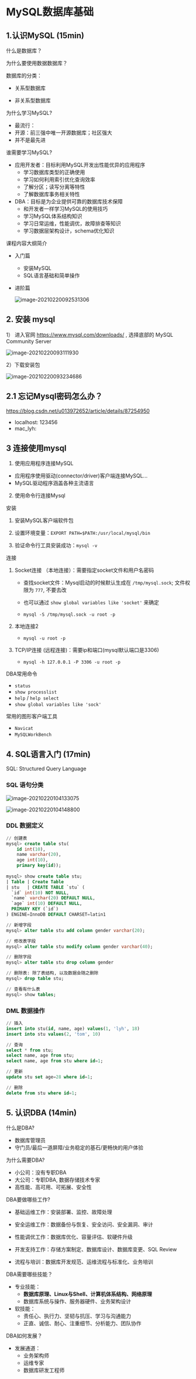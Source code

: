 

# MySQL数据库基础



## 1.认识MySQL (15min)



什么是数据库？



为什么要使用数据数据库？



数据库的分类：

- 关系型数据库

- 非关系型数据库

  

为什么学习MySQL?

- 最流行：
- 开源：前三强中唯一开源数据库；社区强大
- 并不是最先进



谁需要学习MySQL?

- 应用开发者：目标利用MySQL开发出性能优异的应用程序
  - 学习数据库类型的正确使用
  - 学习如何利用索引优化查询效率
  - 了解分区；读写分离等特性
  - 了解数据库事务相关特性
- DBA：目标是为企业提供可靠的数据库技术保障
  - 和开发者一样学习MySQL的使用技巧
  - 学习MySQL体系结构知识
  - 学习日常运维，性能调优，故障排查等知识
  - 学习数据层架构设计，schema优化知识



课程内容大纲简介

- 入门篇

  - 安装MySQL
  - SQL语言基础和简单操作

- 进阶篇

  ![image-20210220092531306](1-MySQL数据库基础.assets/image-20210220092531306.png)

  

## 2. 安装 mysql



1） 进入官网 https://www.mysql.com/downloads/ , 选择底部的 MySQL Community Server

![image-20210220093111930](1-MySQL数据库基础.assets/image-20210220093111930.png)

2）下载安装包

![image-20210220093234686](1-MySQL数据库基础.assets/image-20210220093234686.png)



## 2.1 忘记Mysql密码怎么办？

https://blog.csdn.net/u013972652/article/details/87254950



- localhost: 123456
- mac_lyh:



## 3 连接使用mysql

1. 使用应用程序连接MySQL

- 应用程序使用驱动(connector/driver)客户端连接MySQL...
- MySQL驱动程序涵盖各种主流语言



2. 使用命令行连接Mysql

安装

1. 安装MySQL客户端软件包

2. 设置环境变量：`EXPORT PATH=$PATH:/usr/local/mysql/bin`
3. 验证命令行工具安装成功：`mysql -v`



连接

1. Socket连接 （本地连接）：需要指定socket文件和用户名密码

   - 查找socket文件：Mysql启动的时候默认生成在 `/tmp/mysql.sock`; 文件权限为 `777`, 不要去改
   - 也可以通过 `show global variables like 'socket'` 来确定

   - `mysql -S /tmp/mysql.sock -u root -p`

2. 本地连接2

   - `mysql -u root -p `

3. TCP/IP连接 (远程连接)：需要ip和端口(mysql默认端口是3306)

   - `mysql -h 127.0.0.1 -P 3306 -u root -p`



DBA常用命令

- `status`
- `show processlist`
- `help` / `help select`
- `show global variables like 'sock'`



常用的图形客户端工具

- `Navicat`
- `MySQLWorkBench`



## 4. SQL语言入门 (17min)



SQL: Structured Query Language



### SQL 语句分类

![image-20210220104133075](1-MySQL数据库基础.assets/image-20210220104133075.png)



![image-20210220104148800](1-MySQL数据库基础.assets/image-20210220104148800.png)



### DDL 数据定义

```sql
// 创建表
mysql> create table stu(
	id int(10),
	name varchar(20),
	age int(10),
	primary key(id));
	
mysql> show create table stu;
| Table | Create Table                                                                                                                                                              
| stu   | CREATE TABLE `stu` (
  `id` int(10) NOT NULL,
  `name` varchar(20) DEFAULT NULL,
  `age` int(10) DEFAULT NULL,
  PRIMARY KEY (`id`)
) ENGINE=InnoDB DEFAULT CHARSET=latin1

// 新增字段
mysql> alter table stu add column gender varchar(20);

// 修改表字段
mysql> alter table stu modify column gender varchar(40);

// 删除字段
mysql> alter table stu drop column gender

// 删除表: 除了表结构, 以及数据会随之删除
mysql> drop table stu;

// 查看有什么表
mysql> show tables;
```



### DML 数据操作

```sql
// 插入
insert into stu(id, name, age) values(1, 'lyh', 18)
insert into stu values(2, 'tom', 10)

// 查询
select * from stu;
select name, age from stu;
select name, age from stu where id=1;

// 更新
update stu set age=28 where id=1;

// 删除
delete from stu where id=1;
```



## 5. 认识DBA (14min)

什么是DBA?

- 数据库管理员
- 守门员/最后一道屏障/业务稳定的基石/更畅快的用户体验



为什么需要DBA?

- 小公司：没有专职DBA
- 大公司：专职DBA, 数据存储技术专家
- 高性能、高可用、可拓展、安全性



DBA要做哪些工作?

- 基础运维工作：安装部署、监控、故障处理
- 安全运维工作：数据备份与恢复、安全访问、安全漏洞、审计

- 性能调优工作：数据库优化、容量评估、软硬件升级
- 开发支持工作：存储方案制定、数据库设计、数据库变更、SQL Review

- 流程与培训：数据库开发规范、运维流程与标准化、业务培训



DBA需要哪些技能？

- 专业技能：
  - **数据库原理、Linux与Shell、计算机体系结构、网络原理**
  - 数据库系统与操作、服务器硬件、业务架构设计
- 软技能：
  - 责任心、执行力、坚韧与抗压、学习与沟通能力
  - 正直、诚信、耐心、注重细节、分析能力、团队协作



DBA如何发展？

- 发展通道：
  - 业务架构师
  - 运维专家
  - 数据库研发工程师